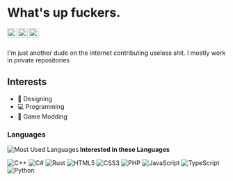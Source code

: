 # What's up fuckers.  

<a href="https://steamcommunity.com/id/dopemenudev/">
  <img align="left" alt="Steam" width="22px" src="https://cdn.jsdelivr.net/npm/simple-icons@v3/icons/steam.svg" />
</a>
<a href="https://twitter.com/UnknownModder">
  <img align="left" alt="Twitter" width="22px" src="https://cdn.jsdelivr.net/npm/simple-icons@v3/icons/twitter.svg" />
</a>
<a href="https://discord.com/users/732725855763038208">
  <img align="left" alt="Discord" width="22px" src="https://cdn.jsdelivr.net/npm/simple-icons@v3/icons/discord.svg" />
</a>

<br />
<br />

I'm just another dude on the internet contributing useless shit.
I mostly work in private repositories

## Interests
- 🎨 Designing
- 💻 Programming
- 🔎 Game Modding

### Languages 

<img align="left" alt="Most Used Languages" src="https://github-readme-stats.vercel.app/api/top-langs/?username=UnknownModderr&layout=compact" />

**Interested in these Languages**

![C++](https://img.shields.io/badge/-C++-blue?style=flat&logo=c%2B%2B&labelColor=444)
![C#](https://img.shields.io/badge/-C%23-blue?style=flat&logo=c-sharp&labelColor=444)
![Rust](https://img.shields.io/badge/-Rust-brown?style=flat&logo=rust&labelColor=444)
![HTML5](https://img.shields.io/badge/-HTML5-red?style=flat&logo=html5&labelColor=444)
![CSS3](https://img.shields.io/badge/-CSS3-blue?style=flat&logo=css3&labelColor=444)
![PHP](https://img.shields.io/badge/-PHP-777bb4?style=flat&logo=php&labelColor=444)
![JavaScript](https://img.shields.io/badge/-JavaScript-yellow?style=flat&logo=javascript&labelColor=444)
![TypeScript](https://img.shields.io/badge/-TypeScript-blue?style=flat&logo=typescript&labelColor=444)
![Python](https://img.shields.io/badge/-Python-blue?style=flat&logo=python&labelColor=444)
